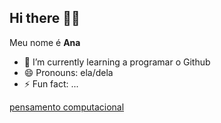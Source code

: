  ## Hi there 👋:smiling_face_with_three_hearts:

Meu nome é **Ana**

- 🌱 I’m currently learning a programar o Github
- 😄 Pronouns: ela/dela
- ⚡ Fun fact: ...

[pensamento computacional]( https://pt.wikipedia.org/wiki/Pensamento_computacional)
